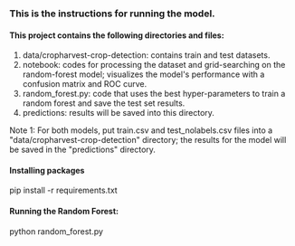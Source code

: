 ### This is the instructions for running the model.

#### This project contains the following directories and files:
1. data/cropharvest-crop-detection: contains train and test datasets.
2. notebook: codes for processing the dataset and grid-searching on the random-forest model; visualizes the model's performance with a confusion matrix and ROC curve.
3. random_forest.py: code that uses the best hyper-parameters to train a random forest and save the test set results.
4. predictions: results will be saved into this directory.


Note 1: For both models, put train.csv and test_nolabels.csv files into a "data/cropharvest-crop-detection" directory; the results for the model will be saved in the "predictions" directory.

#### Installing packages
pip install -r requirements.txt

#### Running the Random Forest: 
python random_forest.py

